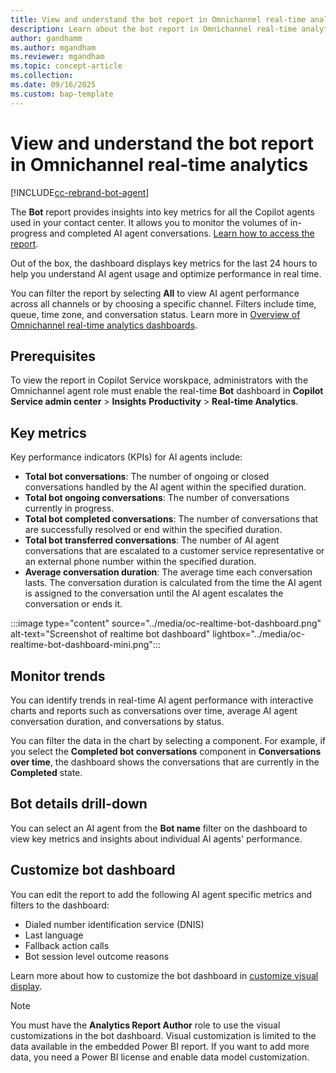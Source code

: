 ```yaml
---
title: View and understand the bot report in Omnichannel real-time analytics
description: Learn about the bot report in Omnichannel real-time analytics.
author: gandhamm
ms.author: mgandham
ms.reviewer: mgandham
ms.topic: concept-article
ms.collection: 
ms.date: 09/16/2025
ms.custom: bap-template 
---
```


# View and understand the bot report in Omnichannel real-time analytics

[!INCLUDE[cc-rebrand-bot-agent](../includes/cc-rebrand-bot-agent.md)]


The **Bot** report provides insights into key metrics for all the Copilot agents used in your contact center. It allows you to monitor the volumes of in-progress and completed AI agent conversations. [Learn how to access the report](/dynamics365/customer-service/use/intro-realtime-analytics-dashboard#access-reports).

Out of the box, the dashboard displays key metrics for the last 24 hours to help you understand AI agent usage and optimize performance in real time.

You can filter the report by selecting **All** to view AI agent performance across all channels or by choosing a specific channel. Filters include time, queue, time zone, and conversation status. Learn more in [Overview of Omnichannel real-time analytics dashboards](/dynamics365/customer-service/use/intro-realtime-analytics-dashboard#filter-information-displayed-on-dashboard).

## Prerequisites

To view the report in Copilot Service worskpace, administrators with the Omnichannel agent role must enable the real-time **Bot** dashboard in **Copilot Service admin center** > **Insights** **Productivity** > **Real-time Analytics**.

## Key metrics

Key performance indicators (KPIs) for AI agents include:

- **Total bot conversations**: The number of ongoing or closed conversations handled by the AI agent within the specified duration.
- **Total bot ongoing conversations**: The number of conversations currently in progress.
- **Total bot completed conversations**: The number of conversations that are successfully resolved or end within the specified duration.
- **Total bot transferred conversations**: The number of AI agent conversations that are escalated to a customer service representative or an external phone number within the specified duration.
- **Average conversation duration**: The average time each conversation lasts. The conversation duration is calculated from the time the AI agent is assigned to the conversation until the AI agent escalates the conversation or ends it.

:::image type="content" source="../media/oc-realtime-bot-dashboard.png" alt-text="Screenshot of realtime bot dashboard" lightbox="../media/oc-realtime-bot-dashboard-mini.png":::

## Monitor trends

You can identify trends in real-time AI agent performance with interactive charts and reports such as conversations over time, average AI agent conversation duration, and conversations by status.

You can filter the data in the chart by selecting a component. For example, if you select the **Completed bot conversations** component in **Conversations over time**, the dashboard shows the conversations that are currently in the **Completed** state.

## Bot details drill-down

You can select an AI agent from the **Bot name** filter on the dashboard to view key metrics and insights about individual AI agents' performance.

## Customize bot dashboard

You can edit the report to add the following AI agent specific metrics and filters to the dashboard:

- Dialed number identification service (DNIS)
- Last language
- Fallback action calls
- Bot session level outcome reasons

Learn more about how to customize the bot dashboard in [customize visual display](customize-agent-dashboard.md). 

> [!NOTE]
> You must have the **Analytics Report Author** role to use the visual customizations in the bot dashboard. Visual customization is limited to the data available in the embedded Power BI report. If you want to add more data, you need a Power BI license and enable data model customization.

